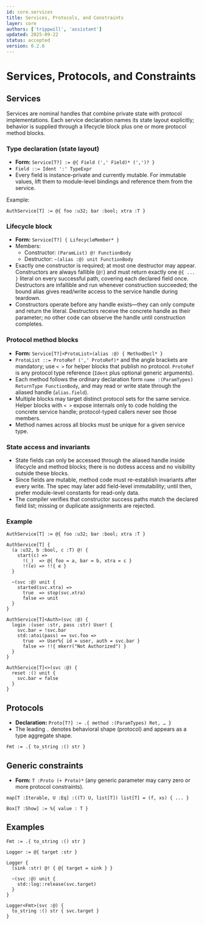 ```yaml
---
id: core.services
title: Services, Protocols, and Constraints
layer: core
authors: ['trippwill', 'assistant']
updated: 2025-09-22
status: accepted
version: 0.2.0
---
```


# Services, Protocols, and Constraints

## Services

Services are nominal handles that combine private state with protocol implementations. Each service declaration names its state layout explicitly; behavior is supplied through a lifecycle block plus one or more protocol method blocks.

### Type declaration (state layout)
- **Form:** `Service[T?] := @{ Field (',' Field)* (',')? }`
- `Field ::= Ident ':' TypeExpr`
- Every field is instance-private and currently mutable. For immutable values, lift them to module-level bindings and reference them from the service.

Example:
```brim
AuthService[T] := @{ foo :u32; bar :bool; xtra :T }
```

### Lifecycle block
- **Form:** `Service[T?] { LifecycleMember* }`
- Members:
  - Constructor: `(ParamList) @! FunctionBody`
  - Destructor:  `~(alias :@) unit FunctionBody`
- Exactly one constructor is required; at most one destructor may appear. Constructors are always fallible (`@!`) and must return exactly one `@{ ... }` literal on every successful path, covering each declared field once. Destructors are infallible and run whenever construction succeeded; the bound alias gives read/write access to the service handle during teardown.
- Constructors operate before any handle exists—they can only compute and return the literal. Destructors receive the concrete handle as their parameter; no other code can observe the handle until construction completes.

### Protocol method blocks
- **Form:** `Service[T?]<ProtoList>(alias :@) { MethodDecl* }`
- `ProtoList ::= ProtoRef (',' ProtoRef)*` and the angle brackets are mandatory; use `< >` for helper blocks that publish no protocol. `ProtoRef` is any protocol type reference (`Ident` plus optional generic arguments).
- Each method follows the ordinary declaration form `name :(ParamTypes) ReturnType FunctionBody`, and may read or write state through the aliased handle (`alias.field`).
- Multiple blocks may target distinct protocol sets for the same service. Helper blocks with `< >` expose internals only to code holding the concrete service handle; protocol-typed callers never see those members.
- Method names across all blocks must be unique for a given service type.

### State access and invariants
- State fields can only be accessed through the aliased handle inside lifecycle and method blocks; there is no dotless access and no visibility outside these blocks.
- Since fields are mutable, method code must re-establish invariants after every write. The spec may later add field-level immutability; until then, prefer module-level constants for read-only data.
- The compiler verifies that constructor success paths match the declared field list; missing or duplicate assignments are rejected.

### Example
```brim
AuthService[T] := @{ foo :u32; bar :bool; xtra :T }

AuthService[T] {
  (a :u32, b :bool, c :T) @! {
    start(c) =>
      !(_)  => @{ foo = a, bar = b, xtra = c }
      !!(e) => !!{ e }
  }

  ~(svc :@) unit {
    started(svc.xtra) =>
      true  => stop(svc.xtra)
      false => unit
  }
}

AuthService[T]<Auth>(svc :@) {
  login :(user :str, pass :str) User! {
    svc.bar = !svc.bar
    std::atoi(pass) == svc.foo =>
      true  => User%{ id = user, auth = svc.bar }
      false => !!{ mkerr("Not Authorized") }
  }
}

AuthService[T]<>(svc :@) {
  reset :() unit {
    svc.bar = false
  }
}
```

## Protocols

- **Declaration:** `Proto[T?] := .{ method :(ParamTypes) Ret, … }`
- The leading `.` denotes behavioral shape (protocol) and appears as a type aggregate shape.

```brim
Fmt := .{ to_string :() str }
```

## Generic constraints

- **Form:** `T :Proto (+ Proto)*` (any generic parameter may carry zero or more protocol constraints).

```brim
map[T :Iterable, U :Eq] :((T) U, list[T]) list[T] = (f, xs) { ... }

Box[T :Show] := %{ value : T }
```


## Examples

```brim
Fmt := .{ to_string :() str }

Logger := @{ target :str }

Logger {
  (sink :str) @! { @{ target = sink } }

  ~(svc :@) unit {
    std::log::release(svc.target)
  }
}

Logger<Fmt>(svc :@) {
  to_string :() str { svc.target }
}
```
